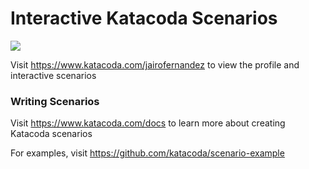 # Interactive Katacoda Scenarios

[![](http://shields.katacoda.com/katacoda/jairofernandez/count.svg)](https://www.katacoda.com/jairofernandez "Get your profile on Katacoda.com")

Visit https://www.katacoda.com/jairofernandez to view the profile and interactive scenarios

### Writing Scenarios
Visit https://www.katacoda.com/docs to learn more about creating Katacoda scenarios

For examples, visit https://github.com/katacoda/scenario-example
